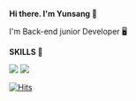 __Hi there. I'm Yunsang 👋__

I'm Back-end junior Developer 🖥️



__SKILLS 💪__

<img src="https://img.shields.io/badge/java-007396?style=flat-square&logo=java&logoColor=white"/> <img src="https://img.shields.io/badge/Spring-6DB33F?style=flat-square&logo=Spring&logoColor=white"/> 

[![Hits](https://hits.seeyoufarm.com/api/count/incr/badge.svg?url=https%3A%2F%2Fgithub.com%2Ftommy8969&count_bg=%239DA2A0&title_bg=%236CB9CB&icon=&icon_color=%23E7E7E7&title=hits&edge_flat=false)](https://hits.seeyoufarm.com)



